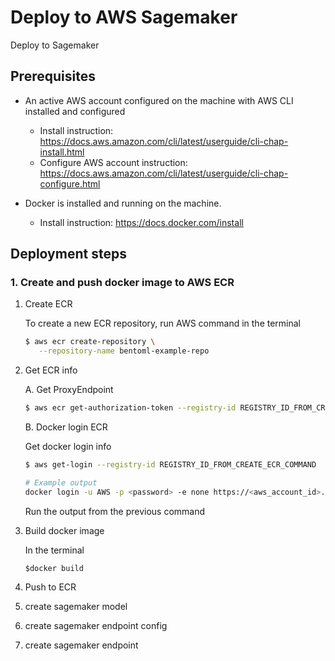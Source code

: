 # Deploy to AWS Sagemaker

Deploy to Sagemaker

## Prerequisites

* An active AWS account configured on the machine with AWS CLI installed and configured
  * Install instruction: https://docs.aws.amazon.com/cli/latest/userguide/cli-chap-install.html
  * Configure AWS account instruction: https://docs.aws.amazon.com/cli/latest/userguide/cli-chap-configure.html

* Docker is installed and running on the machine.
  * Install instruction: https://docs.docker.com/install

## Deployment steps

### 1. Create and push docker image to AWS ECR

  1. Create ECR

     To create a new ECR repository, run AWS command in the terminal

     ```bash
     $ aws ecr create-repository \
        --repository-name bentoml-example-repo
     ```

  2. Get ECR info

     A. Get ProxyEndpoint

        ```bash
        $ aws ecr get-authorization-token --registry-id REGISTRY_ID_FROM_CREATE_ECR_COMMAND
        ```

     B. Docker login ECR

      Get docker login info

        ```bash
        $ aws get-login --registry-id REGISTRY_ID_FROM_CREATE_ECR_COMMAND

        # Example output
        docker login -u AWS -p <password> -e none https://<aws_account_id>.dkr.ecr.<region>.amazonaws.com
        ```

      Run the output from the previous command

  3. Build docker image

     In the terminal

     ```
     $docker build
     ```

  4. Push to ECR

2. create sagemaker model
3. create sagemaker endpoint config
4. create sagemaker endpoint